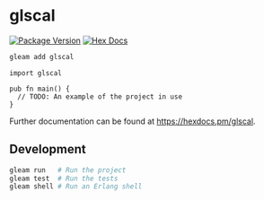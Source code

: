 # glscal

[![Package Version](https://img.shields.io/hexpm/v/glscal)](https://hex.pm/packages/glscal)
[![Hex Docs](https://img.shields.io/badge/hex-docs-ffaff3)](https://hexdocs.pm/glscal/)

```sh
gleam add glscal
```
```gleam
import glscal

pub fn main() {
  // TODO: An example of the project in use
}
```

Further documentation can be found at <https://hexdocs.pm/glscal>.

## Development

```sh
gleam run   # Run the project
gleam test  # Run the tests
gleam shell # Run an Erlang shell
```
